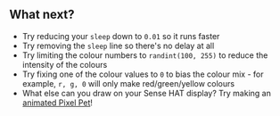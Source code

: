## What next?

- Try reducing your `sleep` down to `0.01` so it runs faster
- Try removing the `sleep` line so there's no delay at all
- Try limiting the colour numbers to `randint(100, 255)` to reduce the intensity of the colours
- Try fixing one of the colour values to `0` to bias the colour mix - for example, `r, g, 0` will only make red/green/yellow colours
- What else can you draw on your Sense HAT display? Try making an [animated Pixel Pet](https://projects.raspberrypi.org/en/projects/pixel-pet/)!

